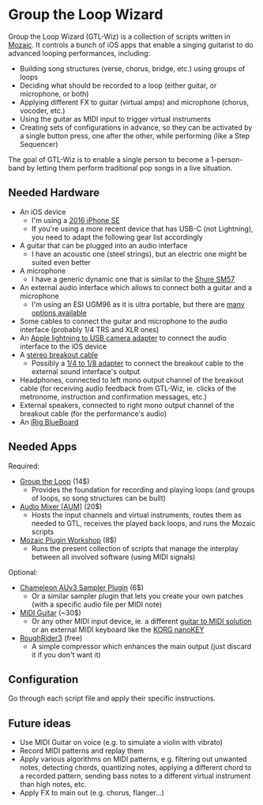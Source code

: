 # Group the Loop Wizard

Group the Loop Wizard (GTL-Wiz) is a collection of scripts written in [Mozaic](https://apps.apple.com/us/app/mozaic-plugin-workshop/id1457962653). It controls a bunch of iOS apps that enable a singing guitarist to do advanced looping performances, including:

- Building song structures (verse, chorus, bridge, etc.) using groups of loops
- Deciding what should be recorded to a loop (either guitar, or microphone, or both)
- Applying different FX to guitar (virtual amps) and microphone (chorus, vocoder, etc.)
- Using the guitar as MIDI input to trigger virtual instruments
- Creating sets of configurations in advance, so they can be activated by a single button press, one after the other, while performing (like a Step Sequencer)

The goal of GTL-Wiz is to enable a single person to become a 1-person-band by letting them perform traditional pop songs in a live situation.

## Needed Hardware

- An iOS device
    - I'm using a [2016 iPhone SE](https://en.wikipedia.org/wiki/IPhone_SE_%281st_generation%29)
    - If you're using a more recent device that has USB-C (not Lightning), you need to adapt the following gear list accordingly
- A guitar that can be plugged into an audio interface
    - I have an acoustic one (steel strings), but an electric one might be suited even better
- A microphone
    - I have a generic dynamic one that is similar to the [Shure SM57](https://www.shure.com/en-US/products/microphones/sm58)
- An external audio interface which allows to connect both a guitar and a microphone
    - I'm using an ESI UGM96 as it is ultra portable, but there are [many options available](https://forum.audiob.us/discussion/39270/what-is-the-smallest-2-channel-guitar-mic-usb-audio-interface/p1)
- Some cables to connect the guitar and microphone to the audio interface (probably 1/4 TRS and XLR ones)
- An [Apple lightning to USB camera adapter](https://www.amazon.com/Apple-Lightning-USB3-Camera-Adapter/dp/B01F7KJDIM/) to connect the audio interface to the iOS device
- A [stereo breakout cable](https://www.amazon.com/Hosa-YMM-261-Stereo-Breakout-Cable/dp/B000068O5H/)
    - Possibly a [1/4 to 1/8 adapter](https://www.amazon.com/6-35mm-Female-Adapter-Converter-Headphones/dp/B07SM4ZM33/) to connect the breakout cable to the external sound interface's output
- Headphones, connected to left mono output channel of the breakout cable (for receiving audio feedback from GTL-Wiz, ie. clicks of the metronome, instruction and confirmation messages, etc.)
- External speakers, connected to right mono output channel of the breakout cable (for the performance's audio)
- An [iRig BlueBoard](https://www.ikmultimedia.com/products/irigblueboard/)

## Needed Apps

Required:

- [Group the Loop](https://apps.apple.com/us/app/group-the-loop/id1029416579) (14$)
    - Provides the foundation for recording and playing loops (and groups of loops, so song structures can be built)
- [Audio Mixer [AUM]](https://apps.apple.com/us/app/aum-audio-mixer/id1055636344) (20$)
    - Hosts the input channels and virtual instruments, routes them as needed to GTL, receives the played back loops, and runs the Mozaic scripts
- [Mozaic Plugin Workshop](https://apps.apple.com/us/app/mozaic-plugin-workshop/id1457962653) (8$)
    - Runs the present collection of scripts that manage the interplay between all involved software (using MIDI signals)

Optional:

- [Chameleon AUv3 Sampler Plugin](https://apps.apple.com/us/app/chameleon-auv3-sampler-plugin/id1456474953) (6$)
    - Or a similar sampler plugin that lets you create your own patches (with a specific audio file per MIDI note)
- [MIDI Guitar](https://apps.apple.com/us/app/midi-guitar/id523095780) (~30$)
    - Or any other MIDI input device, ie. a different [guitar to MIDI solution](https://forum.audiob.us/discussion/40935/pros-and-cons-of-different-guitar-to-midi-solutions-ios-midi-guitar-2-fishman-triple-play/p1?new=1) or an external MIDI keyboard like the [KORG nanoKEY](https://www.korg.com/us/products/computergear/nanokey2/)
- [RoughRider3](https://apps.apple.com/us/app/roughrider3/id1496058931?ls=1) (free)
    - A simple compressor which enhances the main output (just discard it if you don't want it)

## Configuration

Go through each script file and apply their specific instructions.

## Future ideas

- Use MIDI Guitar on voice (e.g. to simulate a violin with vibrato)
- Record MIDI patterns and replay them
- Apply various algorithms on MIDI patterns, e.g. filtering out unwanted notes, detecting chords, quantizing notes, applying a different chord to a recorded pattern, sending bass notes to a different virtual instrument than high notes, etc.
- Apply FX to main out (e.g. chorus, flanger...)
